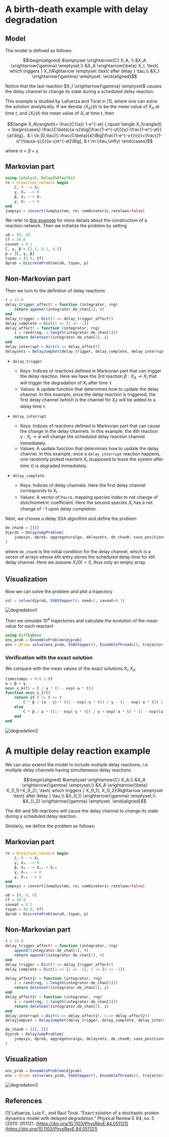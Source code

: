 # A birth-death example with delay degradation

## Model

The model is defined as follows:

```math
\begin{aligned}
&\emptyset \xrightarrow{C} X_A, \\
&X_A \xrightarrow{\gamma} \emptyset,\\
&X_A \xrightarrow{\beta}  X_I, \text{ which triggers  } X_I\Rightarrow \emptyset \text{ after delay } \tau,\\
&X_I \xrightarrow{\gamma} \emptyset.  
\end{aligned}
```

Notice that the last reaction $X_I \xrightarrow{\gamma} \emptyset$ causes the delay channel to change its state during a scheduled delay reaction.

This example is studied by Lafuerza and Toral in [1], where one can solve the solution analytically. If we denote $\langle X_A\rangle(t)$ to be the mean value of $X_A$ at time $t$, and $\langle X_I\rangle(t)$ the mean value of $X_I$ at time $t$, then

```math
\langle X_A\rangle(t)= \frac{C}{a}( 1-e^{-at} ),\quad \langle X_I\rangle(t) = \begin{cases}
\frac{C\beta}{a-γ}\big[\frac{1-e^{-γt}}{γ}-\frac{1-e^{-at}}{a}\big]，& t \in [0,\tau]\\
\frac{C\beta}{a}\Big[\frac{1-e^{-γτ}}{γ}+\frac{(1-e^{\tau(a-γ)})}{a-γ}e^{-at}\Big], & t \in (\tau,\infty)
\end{cases}
```

where $a = β + γ$.

## Markovian part

```julia
using Catalyst, DelaySSAToolkit
rn = @reaction_network begin
    C, 0 --> Xₐ
    γ, Xₐ --> 0
    β, Xₐ --> Xᵢ
    γ, Xᵢ --> 0
end
jumpsys = convert(JumpSystem, rn; combinatoric_ratelaws=false)
```

We refer to [this example](tutorials.md) for more details about the construction of a reaction network. Then we initialize the problem by setting

```julia
u0 = [0, 0]
tf = 30.0
saveat = 0.1
C, γ, β = [2.0, 0.1, 0.5]
p = [C, γ, β]
tspan = (0.0, tf)
dprob = DiscreteProblem(u0, tspan, p)
```

## Non-Markovian part

Then we turn to the definition of delay reactions

```julia
τ = 15.0
delay_trigger_affect! = function (integrator, rng)
    return append!(integrator.de_chan[1], τ)
end
delay_trigger = Dict(3 => delay_trigger_affect!)
delay_complete = Dict(1 => [2 => -1])
delay_affect! = function (integrator, rng)
    i = rand(rng, 1:length(integrator.de_chan[1]))
    return deleteat!(integrator.de_chan[1], i)
end
delay_interrupt = Dict(4 => delay_affect!)
delaysets = DelayJumpSet(delay_trigger, delay_complete, delay_interrupt)
```

  - `delay_trigger`
    
      + Keys: Indices of reactions defined in Markovian part that can trigger the delay reaction. Here we have the 3rd reaction $\beta: X_A \rightarrow X_I$ that will trigger the degradation of $X_I$ after time $\tau$.
      + Values: A update function that determines how to update the delay channel. In this example, once the delay reaction is triggered, the first delay channel (which is the channel for $X_I$) will be added to a delay time $\tau$.

  - `delay_interrupt`
    
      + Keys: Indices of reactions defined in Markovian part that can cause the change in the delay channels. In this example, the 4th reaction $\gamma : X_I \rightarrow \emptyset$ will change the scheduled delay reaction channel immediately.
      + Values: A update function that determines how to update the delay channel. In this example, once a `delay_interrupt` reaction happens, one randomly picked reactant $X_I$ (supposed to leave the system after time $\tau$) is degraded immediately.
  - `delay_complete`
    
      + Keys: Indices of delay channels. Here the first delay channel corresponds to $X_I$.
      + Values: A vector of `Pair`s, mapping species index to net change of stoichiometric coefficient. Here the second species $X_I$ has a net change of $-1$ upon delay completion.

Next, we choose a delay SSA algorithm and define the problem

```julia
de_chan0 = [[]]
djprob = DelayJumpProblem(
    jumpsys, dprob, aggregatoralgo, delaysets, de_chan0; save_positions=(false, false)
)
```

where `de_chan0` is the initial condition for the delay channel, which is a vector of arrays whose *k*th entry stores the scheduled delay time for *k*th delay channel. Here we assume $X_I(0) = 0$, thus only an empty array.

## Visualization

Now we can solve the problem and plot a trajectory

```julia
sol = solve(djprob, SSAStepper(); seed=2, saveat=0.1)
```

![degradation1](../assets/delay_degradation1.svg)

Then we simulate $10^4$ trajectories and calculate the evolution of the mean value for each reactant

```julia
using DiffEqBase
ens_prob = EnsembleProblem(djprob)
ens = @time solve(ens_prob, SSAStepper(), EnsembleThreads(), trajectories=1e4, saveat=0.1)
```

### Verification with the exact solution

We compare with the mean values of the exact solutions $X_I, X_A$

```julia
timestamps = 0:0.1:tf
a = β + γ
mean_x_A(t) = C / a * (1 - exp(-a * t))
function mean_x_I(t)
    return if 0 <= t <= τ
        C * β / (a - γ) * ((1 - exp(-γ * t)) / γ - (1 - exp(-a * t)) / a)
    else
        C * β / a * ((1 - exp(-γ * τ)) / γ + exp(-a * t) * (1 - exp((a - γ)τ)) / (a - γ))
    end
end
```

![degradation2](../assets/delay_degradation2.svg)

# A multiple delay reaction example

We can also extend the model to include multiple delay reactions, i.e. multiple delay channels having simultaneous delay reactions

```math
\begin{aligned}
&\emptyset \xrightarrow{C} X_A,\\
&X_A \xrightarrow{\gamma} \emptyset,\\
&X_A \xrightarrow{\beta}  X_{I_1}+X_{I_2}, \text{ which triggers  } X_{I_1}, X_{I_2}\Rightarrow \emptyset \text{ after delay } \tau,\\
&X_{I_1} \xrightarrow{\gamma} \emptyset,\\
&X_{I_2} \xrightarrow{\gamma} \emptyset.
\end{aligned}
```

The 4th and 5th reactions will cause the delay channel to change its state during a scheduled delay reaction.

Similarly, we define the problem as follows:

## Markovian part

```julia
rn = @reaction_network begin
    C, 0 --> Xₐ
    γ, Xₐ --> 0
    β, Xₐ --> Xᵢ₁ + Xᵢ₂
    γ, Xᵢ₁ --> 0
    γ, Xᵢ₂ --> 0
end
jumpsys = convert(JumpSystem, rn; combinatoric_ratelaws=false)
```

```julia
u0 = [0, 0, 0]
tf = 30.0
saveat = 0.1
tspan = (0.0, tf)
dprob = DiscreteProblem(u0, tspan, p)
```

## Non-Markovian part

```julia
τ = 15.0
delay_trigger_affect! = function (integrator, rng)
    append!(integrator.de_chan[1], τ)
    return append!(integrator.de_chan[2], τ)
end
delay_trigger = Dict(3 => delay_trigger_affect!)
delay_complete = Dict(1 => [2 => -1], 2 => [3 => -1])

delay_affect1! = function (integrator, rng)
    i = rand(rng, 1:length(integrator.de_chan[1]))
    return deleteat!(integrator.de_chan[1], i)
end
delay_affect2! = function (integrator, rng)
    i = rand(rng, 1:length(integrator.de_chan[2]))
    return deleteat!(integrator.de_chan[2], i)
end
delay_interrupt = Dict(4 => delay_affect1!, 5 => delay_affect2!)
delayjumpset = DelayJumpSet(delay_trigger, delay_complete, delay_interrupt)
```

```julia
de_chan0 = [[], []]
djprob = DelayJumpProblem(
    jumpsys, dprob, aggregatoralgo, delaysets, de_chan0; save_positions=(false, false)
)
```

## Visualization

```julia
ens_prob = EnsembleProblem(djprob)
ens = @time solve(ens_prob, SSAStepper(), EnsembleThreads(), trajectories=10^4, saveat=0.1)
```

![degradation3](../assets/delay_multidegradation3.svg)

## References

[1] Lafuerza, Luis F., and Raul Toral. "Exact solution of a stochastic protein dynamics model with delayed degradation." Physical Review E 84, no. 5 (2011): 051121. [https://doi.org/10.1103/PhysRevE.84.051121](https://doi.org/10.1103/PhysRevE.84.051121)
